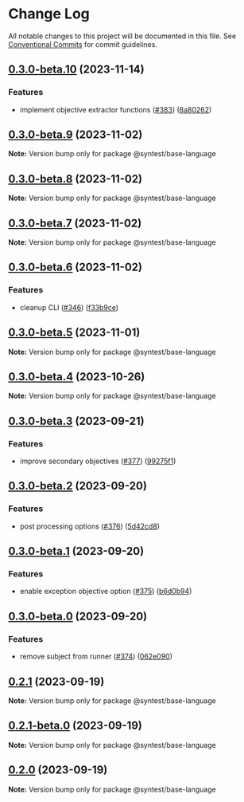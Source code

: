 # Change Log

All notable changes to this project will be documented in this file.
See [Conventional Commits](https://conventionalcommits.org) for commit guidelines.

## [0.3.0-beta.10](https://github.com/syntest-framework/syntest-framework/compare/@syntest/base-language@0.3.0-beta.9...@syntest/base-language@0.3.0-beta.10) (2023-11-14)

### Features

- implement objective extractor functions ([#383](https://github.com/syntest-framework/syntest-framework/issues/383)) ([8a80262](https://github.com/syntest-framework/syntest-framework/commit/8a80262184a826c9d0ffd37e6a90c95e3acb1327))

## [0.3.0-beta.9](https://github.com/syntest-framework/syntest-framework/compare/@syntest/base-language@0.3.0-beta.8...@syntest/base-language@0.3.0-beta.9) (2023-11-02)

**Note:** Version bump only for package @syntest/base-language

## [0.3.0-beta.8](https://github.com/syntest-framework/syntest-framework/compare/@syntest/base-language@0.3.0-beta.7...@syntest/base-language@0.3.0-beta.8) (2023-11-02)

**Note:** Version bump only for package @syntest/base-language

## [0.3.0-beta.7](https://github.com/syntest-framework/syntest-framework/compare/@syntest/base-language@0.3.0-beta.6...@syntest/base-language@0.3.0-beta.7) (2023-11-02)

**Note:** Version bump only for package @syntest/base-language

## [0.3.0-beta.6](https://github.com/syntest-framework/syntest-framework/compare/@syntest/base-language@0.3.0-beta.5...@syntest/base-language@0.3.0-beta.6) (2023-11-02)

### Features

- cleanup CLI ([#346](https://github.com/syntest-framework/syntest-framework/issues/346)) ([f33b9ce](https://github.com/syntest-framework/syntest-framework/commit/f33b9ce6e3325d77db0bd5177d161e53a6bc1477))

## [0.3.0-beta.5](https://github.com/syntest-framework/syntest-framework/compare/@syntest/base-language@0.3.0-beta.4...@syntest/base-language@0.3.0-beta.5) (2023-11-01)

**Note:** Version bump only for package @syntest/base-language

## [0.3.0-beta.4](https://github.com/syntest-framework/syntest-framework/compare/@syntest/base-language@0.3.0-beta.3...@syntest/base-language@0.3.0-beta.4) (2023-10-26)

**Note:** Version bump only for package @syntest/base-language

## [0.3.0-beta.3](https://github.com/syntest-framework/syntest-framework/compare/@syntest/base-language@0.3.0-beta.2...@syntest/base-language@0.3.0-beta.3) (2023-09-21)

### Features

- improve secondary objectives ([#377](https://github.com/syntest-framework/syntest-framework/issues/377)) ([99275f1](https://github.com/syntest-framework/syntest-framework/commit/99275f111abe675e10f5a04b271e61d8ff0b0789))

## [0.3.0-beta.2](https://github.com/syntest-framework/syntest-framework/compare/@syntest/base-language@0.3.0-beta.1...@syntest/base-language@0.3.0-beta.2) (2023-09-20)

### Features

- post processing options ([#376](https://github.com/syntest-framework/syntest-framework/issues/376)) ([5d42cd8](https://github.com/syntest-framework/syntest-framework/commit/5d42cd8050d6d6601689201e445aedb66b54a699))

## [0.3.0-beta.1](https://github.com/syntest-framework/syntest-framework/compare/@syntest/base-language@0.3.0-beta.0...@syntest/base-language@0.3.0-beta.1) (2023-09-20)

### Features

- enable exception objective option ([#375](https://github.com/syntest-framework/syntest-framework/issues/375)) ([b6d0b94](https://github.com/syntest-framework/syntest-framework/commit/b6d0b949b6eaa8dd89410f0e72b564d649d65e7b))

## [0.3.0-beta.0](https://github.com/syntest-framework/syntest-framework/compare/@syntest/base-language@0.2.1...@syntest/base-language@0.3.0-beta.0) (2023-09-20)

### Features

- remove subject from runner ([#374](https://github.com/syntest-framework/syntest-framework/issues/374)) ([062e090](https://github.com/syntest-framework/syntest-framework/commit/062e090aff8fc8cc7af73fd0578dc63e91ce7a76))

## [0.2.1](https://github.com/syntest-framework/syntest-framework/compare/@syntest/base-language@0.2.1-beta.0...@syntest/base-language@0.2.1) (2023-09-19)

**Note:** Version bump only for package @syntest/base-language

## [0.2.1-beta.0](https://github.com/syntest-framework/syntest-framework/compare/@syntest/base-language@0.2.0-beta.70...@syntest/base-language@0.2.1-beta.0) (2023-09-19)

**Note:** Version bump only for package @syntest/base-language

## [0.2.0](https://github.com/syntest-framework/syntest-framework/compare/@syntest/base-language@0.2.0-beta.70...@syntest/base-language@0.2.0) (2023-09-19)

**Note:** Version bump only for package @syntest/base-language
